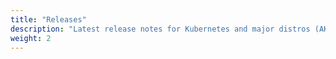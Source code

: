 ```yaml
---
title: "Releases"
description: "Latest release notes for Kubernetes and major distros (AKS, EKS, GKE, OpenShift, etc.)."
weight: 2
---
```

